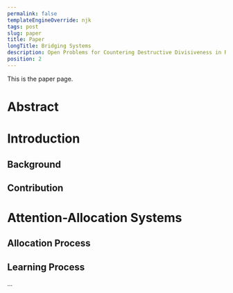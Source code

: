 ```yaml
---
permalink: false
templateEngineOverride: njk
tags: post
slug: paper
title: Paper
longTitle: Bridging Systems
description: Open Problems for Countering Destructive Divisiveness in Ranking, Recommenders, and Governance
position: 2
---
```


This is the paper page.

# Abstract

# Introduction

## Background

## Contribution

# Attention-Allocation Systems

## Allocation Process

## Learning Process

...